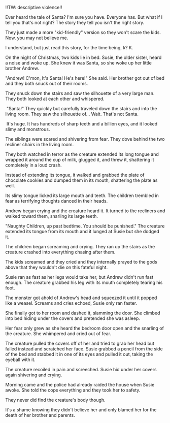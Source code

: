  !!TW: descriptive violence!!

Ever heard the tale of Santa? I'm sure you have. Everyone has. But what if I tell you that's not right? The story they tell you isn't the right story. 

They just made a more "kid-friendly" version so they won't scare the kids. Now, you may not believe me. 

I understand, but just read this story, for the time being, k? K.

On the night of Christmas, two kids lie in bed. Susie, the older sister, heard a noise and woke up. She knew it was Santa, so she woke up her little brother Andrew. 

"Andrew! C'mon, It's Santa! He's here!" She said. Her brother got out of bed and they both snuck out of their rooms. 

They snuck down the stairs and saw the silhouette of a very large man. They both looked at each other and whispered.

 "Santa!" They quickly but carefully traveled down the stairs and into the living room. They saw the silhouette of... Wait. That's not Santa.

 It's huge. It has hundreds of sharp teeth and a billion eyes, and it looked slimy and monstrous. 

The siblings were scared and shivering from fear. They dove behind the two recliner chairs in the living room.

They both watched in terror as the creature extended its long tongue and wrapped it around the cup of milk, glugged it, and threw it, shattering it completely in a loud crash.

Instead of extending its tongue, it walked and grabbed the plate of chocolate cookies and dumped them in its mouth, shattering the plate as well. 

Its slimy tongue licked its large mouth and teeth. The children trembled in fear as terrifying thoughts danced in their heads.

Andrew began crying and the creature heard it. It turned to the recliners and walked toward them, snarling its large teeth. 

"Naughty Children, up past bedtime. You should be punished." The creature extended its tongue from its mouth and it lunged at Susie but she dodged it. 

The children began screaming and crying. They ran up the stairs as the creature crashed into everything chasing after them.

The kids screamed and they cried and they internally prayed to the gods above that they wouldn't die on this fateful night.

Susie ran as fast as her legs would take her, but Andrew didn't run fast enough. The creature grabbed his leg with its mouth completely tearing his foot. 

The monster got ahold of Andrew's head and squeezed it until it popped like a weasel. Screams and cries echoed, Susie only ran faster. 

She finally got to her room and dashed it, slamming the door. She climbed into bed hiding under the covers and pretended she was asleep.

Her fear only grew as she heard the bedroom door open and the snarling of the creature. She whimpered and cried out of fear.

The creature pulled the covers off of her and tried to grab her head but failed instead and scratched her face. Susie grabbed a pencil from the side of the bed and stabbed it in one of its eyes and pulled it out, taking the eyeball with it.

The creature recoiled in pain and screeched. Susie hid under her covers again shivering and crying. 

Morning came and the police had already raided the house when Susie awoke. She told the cops everything and they took her to safety.

They never did find the creature's body though. 

It's a shame knowing they didn't believe her and only blamed her for the death of her brother and parents.